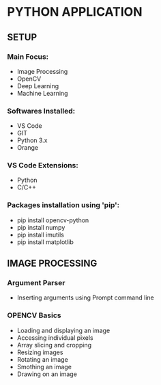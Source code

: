 # PYTHON APPLICATION

## SETUP

### Main Focus:
- Image Processing
- OpenCV
- Deep Learning
- Machine Learning

### Softwares Installed:
- VS Code
- GIT
- Python 3.x
- Orange

### VS Code Extensions:
- Python
- C/C++

### Packages installation using 'pip':
- pip install opencv-python
- pip install numpy
- pip install imutils
- pip install matplotlib

## IMAGE PROCESSING
### Argument Parser
 - Inserting arguments using Prompt command line

### OPENCV Basics
 - Loading and displaying an image
 - Accessing individual pixels
 - Array slicing and cropping
 - Resizing images
 - Rotating an image
 - Smothing an image
 - Drawing on an image
